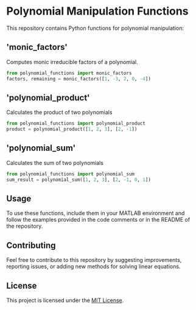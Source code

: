 # Polynomial Manipulation Functions

This repository contains Python functions for polynomial manipulation:

## 'monic_factors' 

Computes monic irreducible factors of a polynomial.

```python
from polynomial_functions import monic_factors
factors, remaining = monic_factors([1, -3, 2, 0, -4])
```

## 'polynomial_product'

Calculates the product of two polynomials

```python
from polynomial_functions import polynomial_product
product = polynomial_product([1, 2, 3], [2, -1])
```

## 'polynomial_sum'

Calculates the sum of two polynomials

```python
from polynomial_functions import polynomial_sum
sum_result = polynomial_sum([1, 2, 3], [2, -1, 0, 1])
```

## Usage

To use these functions, include them in your MATLAB environment and follow the examples provided in the code comments or in the README of the repository.

## Contributing

Feel free to contribute to this repository by suggesting improvements, reporting issues, or adding new methods for solving linear equations.

## License

This project is licensed under the [MIT License](license.txt).
